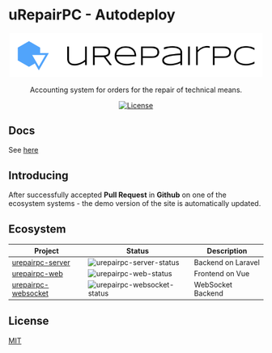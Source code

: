 # uRepairPC - Autodeploy

<p align="center">
    <a href="https://github.com/uRepairPC">
        <img width="500" src="https://raw.githubusercontent.com/uRepairPC/docs/master/public/logo-left-icon.png" alt="uRepairPC">
    </a>
</p>
<p align="center">
    Accounting system for orders for the repair of technical means.
</p>

<p align="center">
	<a href="https://github.com/uRepairPC/server" rel="nofollow"><img src="https://img.shields.io/github/license/urepairpc/server.svg" alt="License"></a>
</p>

## Docs
See [here](https://urepairpc.github.io/docs/)

## Introducing
After successfully accepted **Pull Request** in **Github** on one of the ecosystem systems -
the demo version of the site is automatically updated.

## Ecosystem
| Project | Status | Description |
|---------|--------|-------------|
| [urepairpc-server]    | ![urepairpc-server-status]    | Backend on Laravel |
| [urepairpc-web]       | ![urepairpc-web-status]       | Frontend on Vue |
| [urepairpc-websocket] | ![urepairpc-websocket-status] | WebSocket Backend |

[urepairpc-server]: https://github.com/uRepairPC/server
[urepairpc-server-status]: https://img.shields.io/github/package-json/v/urepairpc/server.svg

[urepairpc-web]: https://github.com/uRepairPC/web
[urepairpc-web-status]: https://img.shields.io/github/package-json/v/urepairpc/web.svg

[urepairpc-websocket]: https://github.com/uRepairPC/websocket
[urepairpc-websocket-status]: https://img.shields.io/github/package-json/v/urepairpc/websocket.svg

## License
[MIT](https://opensource.org/licenses/MIT)
